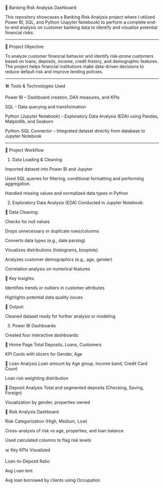 🏦 Banking Risk Analysis Dashboard

This repository showcases a Banking Risk Analysis project where I utilized Power BI, SQL, and Python (Jupyter Notebook) to perform a complete end-to-end analysis on customer banking data to identify and visualize potential financial risks.

------

🎯 Project Objective

To analyze customer financial behavior and identify risk-prone customers based on loans, deposits, income, credit history, and demographic features. The project helps financial institutions make data-driven decisions to reduce default risk and improve lending policies.

------

🛠️ Tools & Technologies Used

Power BI – Dashboard creation, DAX measures, and KPIs

SQL – Data querying and transformation

Python (Jupyter Notebook) – Exploratory Data Analysis (EDA) using Pandas, Matplotlib, and Seaborn

Python-SQL Connector – Integrated dataset directly from database to Jupyter Notebook

------

🧩 Project Workflow

1. Data Loading & Cleaning
   
Imported dataset into Power BI and Jupyter

Used SQL queries for filtering, conditional formatting and performing aggregation.

Handled missing values and normalized data types in Python

2. Exploratory Data Analysis (EDA)
Conducted in Jupyter Notebook:

🧹 Data Cleaning:

Checks for null values

Drops unnecessary or duplicate rows/columns

Converts data types (e.g., date parsing)

Visualizes distributions (histograms, boxplots)

Analyzes customer demographics (e.g., age, gender)

Correlation analysis on numerical features

📌 Key Insights:

Identifies trends or outliers in customer attributes

Highlights potential data quality issues

📝 Output:

Cleaned dataset ready for further analysis or modeling


3. Power BI Dashboards
   
Created four interactive dashboards:

🔹 Home Page
Total Deposits, Loans, Customers

KPI Cards with slicers for Gender, Age

🔹 Loan Analysis
Loan amount by Age group, Income band, Credit Card Count

Loan risk weighting distribution

🔹 Deposit Analysis
Total and segmented deposits (Checking, Saving, Foreign)

Visualization by gender, properties owned

🔹 Risk Analysis Dashboard

Risk Categorization (High, Medium, Low)

Cross-analysis of risk vs age, properties, and loan balance

Used calculated columns to flag risk levels

📊 Key KPIs Visualized

Loan-to-Deposit Ratio

Avg Loan lent

Avg loan borrowed by clients using Occupation
